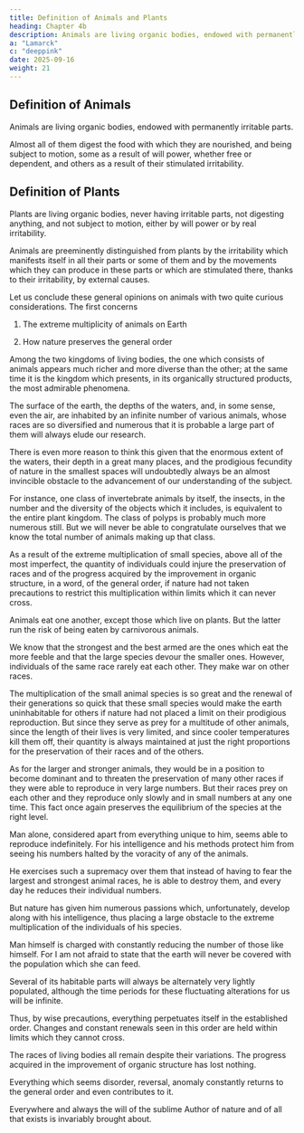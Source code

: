 ```yaml
---
title: Definition of Animals and Plants
heading: Chapter 4b
description: Animals are living organic bodies, endowed with permanently irritable parts.
a: "Lamarck"
c: "deeppink"
date: 2025-09-16
weight: 21
---
```



## Definition of Animals

Animals are living organic bodies, endowed with permanently irritable parts.

Almost all of them digest the food with which they are nourished, and being subject to motion, some as a result of will power, whether free or dependent, and others as a result of their stimulated irritability.


## Definition of Plants

Plants are living organic bodies, never having irritable parts, not digesting anything, and not subject to motion, either by will power or by real irritability.

Animals are preeminently distinguished from plants by the irritability which manifests itself in all their parts or some of them and by the movements which they can produce in these parts or which are stimulated there, thanks to their irritability, by external causes.

<!-- Undoubtedly it would be wrong to accept these new ideas on the basis of a simple introduction. But I think that all unprejudiced readers who take into consideration the facts which I will lay out in the course of this work and my observations concerning them will be unable to deny that they are better that the ancient views which I am replacing with them, because these ancient ideas are obviously contradicted by everything we observe. -->

Let us conclude these general opinions on animals with two quite curious considerations. The first concerns 

1. The extreme multiplicity of animals on Earth

2. How nature preserves the general order

 <!-- employs so that their number never harms the preservation of what she has produced or the  which must prevail. -->

Among the two kingdoms of living bodies, the one which consists of animals appears much richer and more diverse than the other; at the same time it is the kingdom which presents, in its organically structured products, the most admirable phenomena.

The surface of the earth, the depths of the waters, and, in some sense, even the air, are inhabited by an infinite number of various animals, whose races are so diversified and numerous that it is probable a large part of them will always elude our research. 

There is even more reason to think this given that the enormous extent of the waters, their depth in a great many places, and the prodigious fecundity of nature in the smallest spaces will undoubtedly always be an almost invincible obstacle to the advancement of our understanding of the subject.

For instance, one class of invertebrate animals by itself, the insects, in the number and the diversity of the objects which it includes, is equivalent to the entire plant kingdom. The class of polyps is probably much more numerous still. But we will never be able to congratulate ourselves that we know the total number of animals making up that class.

As a result of the extreme multiplication of small species, above all of the most imperfect, the quantity of individuals could injure the preservation of races and of the progress acquired by the improvement in organic structure, in a word, of the general order, if nature had not taken precautions to restrict this multiplication within limits which it can never cross.

Animals eat one another, except those which live on plants. But the latter run the risk of being eaten by carnivorous animals.

We know that the strongest and the best armed are the ones which eat the more feeble and that the large species devour the smaller ones. However, individuals of the same race rarely eat each other. They make war on other races.

The multiplication of the small animal species is so great and the renewal of their generations so quick that these small species would make the earth uninhabitable for others if nature had not placed a limit on their prodigious reproduction. But since they serve as prey for a multitude of other animals, since the length of their lives is very limited, and since cooler temperatures kill them off, their quantity is always maintained at just the right proportions for the preservation of their races and of the others.

As for the larger and stronger animals, they would be in a position to become dominant and to threaten the preservation of many other races if they were able to reproduce in very large numbers. But their races prey on each other and they reproduce only slowly and in small numbers at any one time. This fact once again preserves the equilibrium of the species at the right level.


Man alone, considered apart from everything unique to him, seems able to reproduce indefinitely. For his intelligence and his methods protect him from seeing his numbers halted by the voracity of any of the animals. 

He exercises such a supremacy over them that instead of having to fear the largest and strongest animal races, he is able to destroy them, and every day he reduces their individual numbers.

But nature has given him numerous passions which, unfortunately, develop along with his intelligence, thus placing a large obstacle to the extreme multiplication of the individuals of his species.

Man himself is charged with constantly reducing the number of those like himself. For I am not afraid to state that the earth will never be covered with the population which she can feed. 

Several of its habitable parts will always be alternately very lightly populated, although the time periods for these fluctuating alterations for us will be infinite.

Thus, by wise precautions, everything perpetuates itself in the established order. Changes and constant renewals seen in this order are held within limits which they cannot cross. 

The races of living bodies all remain despite their variations. The progress acquired in the improvement of organic structure has lost nothing. 

Everything which seems disorder, reversal, anomaly constantly returns to the general order and even contributes to it. 

Everywhere and always the will of the sublime Author of nature and of all that exists is invariably brought about.

<!-- Now, before busying ourselves with a demonstration of the degradation and the simplification which exist in the organic structures of animals, as we proceed from the most complex to the simplest, following common practice, let us examine the present state of their distribution and classification, as well as the principles which have been used to establish these. Then it will be easier to recognize the proofs for the degradation in question. -->

 
<!-- Notes to Chapter Four
(1) Hydrogéologie, p. 41 ff. [Back to Text]

(2) In another work (Hist. nat. Des Végétaux, éditon de Déterville, vol.I, p. 202) I have dealt with some other similar phenomena observed in plants, for example, in hedysarum girans, dionoea muscipula, the stamens of the flowers in berberis, and so on, and I have revealed that the odd movements which we see in the parts of certain plants, principally in hot weather, are never the result of real irritability, or really of any of their fibres; they are rather sometimes hygrometic or pyrometric effects, sometimes the results of elastic relaxation which takes place under certain circumstances, and sometimes caused by swelling and weakening of parts, by the more or less rapid local accumulation and dissipation of invisible elastic fluids which the plants must excrete. [Back to Text]
 -->

